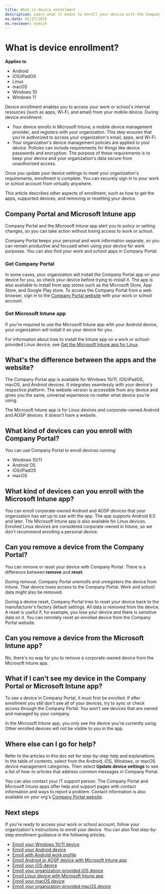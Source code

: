 ```yaml
---
title: What is device enrollment
description: Learn what it means to enroll your device with the Company Portal and Microsoft Intune app.
ms.date: 01/27/2025
ms.reviewer: esmich
---
```


# What is device enrollment?

**Applies to**
- Android
- iOS/iPadOS
- Linux
- macOS
- Windows 10
- Windows 11


Device enrollment enables you to access your work or school's internal resources (such as apps, Wi-Fi, and email) from your mobile device.  During device enrollment:

* Your device enrolls in Microsoft Intune, a mobile device management provider, and registers with your organization. This step ensures that you're authorized to access your organization's email, apps, and Wi-Fi.
* Your organization's device management policies are applied to your device. Policies can include requirements for things like device passwords and encryption. The purpose of these requirements is to keep your device and your organization's data secure from unauthorized access.

Once you update your device settings to meet your organization's requirements, enrollment is complete. You can securely sign in to your work or school account from virtually anywhere.

This article describes other aspects of enrollment, such as how to get the apps, supported devices, and removing or resetting your device.

## Company Portal and Microsoft Intune app

Company Portal and the Microsoft Intune app alert you to policy or setting changes, so you can take action without losing access to work or school.

Company Portal keeps your personal and work information separate, so you can remain productive and focused when using your device for work purposes. You can also find your work and school apps in Company Portal.

### Get Company Portal

In some cases, your organization will install the Company Portal app on your device for you, so check your device before trying to install it. The app is also available to install from app stores such as the Microsoft Store, App Store, and Google Play store. To access the Company Portal from a web browser, sign in to the [Company Portal website](https://go.microsoft.com/fwlink/?linkid=2010980) with your work or school account.

### Get Microsoft Intune app

If you're required to use the Microsoft Intune app with your Android device, your organization will install it on your device for you.

For information about how to install the Intune app on a work or school-provided Linux device, see [Get the Microsoft Intune app for Linux](microsoft-intune-app-linux.md).

## What's the difference between the apps and the website?
The Company Portal app is available for Windows 10/11, iOS/iPadOS, macOS, and Android devices. It integrates seamlessly with your device's respective platform. The website version is accessible from any device and gives you the same, universal experience no matter what device you're using.

The Microsoft Intune app is for Linux devices and corporate-owned Android and AOSP devices. It doesn't have a website.

## What kind of devices can you enroll with Company Portal?
You can use Company Portal to enroll devices running:

- Windows 10/11
- Android OS
- iOS/iPadOS
- macOS

## What kind of devices can you enroll with the Microsoft Intune app?
You can enroll corporate-owned Android and AOSP devices that your organization has set up to use with the app. The app supports Android 8.0 and later. The Microsoft Intune app is also available for Linux devices. Enrolled Linux devices are considered corporate-owned in Intune, so we don't recommend enrolling a personal device.

## Can you remove a device from the Company Portal?
You can remove or reset your device with Company Portal. There is a difference between **remove** and **reset**.

During removal, Company Portal unenrolls and unregisters the device from Intune. That device loses access to the Company Portal. Work and school data might also be removed.

During a device reset, Company Portal tries to reset your device back to the manufacturer's factory default settings. All data is removed from the device. A reset is useful if, for example, you lose your device and there is sensitive data on it. You can remotely reset an enrolled device from the Company Portal website.

## Can you remove a device from the Microsoft Intune app?
No, there's no way for you to remove a corporate-owned device from the Microsoft Intune app.

## What if I can't see my device in the Company Portal or Microsoft Intune app?
To see a device in Company Portal, it must first be enrolled. If after enrollment you still don't see all of your devices, try to sync or check access through the Company Portal. You won't see devices that are owned and managed by your company.

In the Microsoft Intune app, you only see the device you're currently using. Other enrolled devices will not be visible to you in the app.

## Where else can I go for help?

Refer to the articles in this doc set for step-by-step help and explanations. In the table of contents, select from the Android, iOS, Windows, or macOS device management categories. Then select **Update device settings** to see a list of how-to articles that address common messages in Company Portal.

You can also contact your IT support person. The Company Portal and Microsoft Intune apps offer help and support pages with contact information and ways to report a problem. Contact information is also available on your org's [Company Portal website](https://go.microsoft.com/fwlink/?linkid=2010980).

## Next steps
If you're ready to access your work or school account, follow your organization's instructions to enroll your device. You can also find step-by-step enrollment guidance in the following articles.

* [Enroll your Windows 10/11 device](enroll-windows-10-device.md)
* [Enroll your Android device](enroll-device-android-company-portal.md)
* [Enroll with Android work profile](enroll-device-android-work-profile.md)
* [Enroll Android or AOSP device with Microsoft Intune app](enroll-device-android-microsoft-intune-app.md)
* [Enroll your iOS device](enroll-your-device-in-intune-ios.md)
* [Enroll your organization-provided iOS device](enroll-your-device-dep-ios.md)
* [Enroll Linux device with Microsoft Intune app](enroll-device-linux.md)
* [Enroll your macOS device](enroll-your-device-in-intune-macos-cp.md)
* [Enroll your organization-provided macOS device](enroll-company-device-macos.md)
